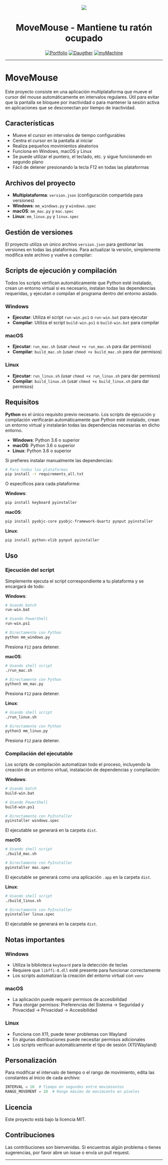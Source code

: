 <p align="center">
  <a href="https://github.com/acamus79/m_m"><img src="https://github.com/user-attachments/assets/313185b1-d38e-4fdb-bd13-f3c58f4a6001"></a>
</p>
  <h1 align="center">MoveMouse - Mantiene tu ratón ocupado</h1>
  <p align="center">
  <a href="https://acamus79.github.io" target="_blank"><img align="center" alt="Portfolio"  src="https://forthebadge.com/images/badges/built-with-love.svg"></a>
  <a href="#" target="_blank"><img align="center" alt="Daugther"  src="https://github.com/acamus79/StoreChallenge/assets/85143329/f5dda3bd-81cb-4ece-9a60-4c7ae215fa88"></a>
  <a href="#" target="_blank"><img align="center" alt="myMachine"  src="https://github.com/acamus79/StoreChallenge/assets/85143329/5f6c41aa-4209-44b4-8eb7-62f6163c23a7"></a>
</p>

_____

# MoveMouse

Este proyecto consiste en una aplicación multiplataforma que mueve el cursor del mouse automáticamente en intervalos regulares. Útil para evitar que la pantalla se bloquee por inactividad o para mantener la sesión activa en aplicaciones que se desconectan por tiempo de inactividad.

## Características

- Mueve el cursor en intervalos de tiempo configurables
- Centra el cursor en la pantalla al iniciar
- Realiza pequeños movimientos aleatorios
- Funciona en Windows, macOS y Linux
- Se puede utilizar el puntero, el teclado, etc. y sigue funcionando en segundo plano
- Fácil de detener presionando la tecla F12 en todas las plataformas

## Archivos del proyecto

- **Multiplataforma**: `version.json` (configuración compartida para versiones)
- **Windows**: `mm_windows.py` y `windows.spec`
- **macOS**: `mm_mac.py` y `mac.spec`
- **Linux**: `mm_linux.py` y `linux.spec`

## Gestión de versiones

El proyecto utiliza un único archivo `version.json` para gestionar las versiones en todas las plataformas. Para actualizar la versión, simplemente modifica este archivo y vuelve a compilar:

## Scripts de ejecución y compilación

Todos los scripts verifican automáticamente que Python esté instalado, crean un entorno virtual si es necesario, instalan todas las dependencias requeridas, y ejecutan o compilan el programa dentro del entorno aislado.

### Windows
- **Ejecutar**: Utiliza el script `run-win.ps1` o `run-win.bat` para ejecutar
- **Compilar**: Utiliza el script `build-win.ps1` o `build-win.bat` para compilar

### macOS
- **Ejecutar**: `run_mac.sh` (usar `chmod +x run_mac.sh` para dar permisos)
- **Compilar**: `build_mac.sh` (usar `chmod +x build_mac.sh` para dar permisos)

### Linux
- **Ejecutar**: `run_linux.sh` (usar `chmod +x run_linux.sh` para dar permisos)
- **Compilar**: `build_linux.sh` (usar `chmod +x build_linux.sh` para dar permisos)

## Requisitos

**Python** es el único requisito previo necesario. Los scripts de ejecución y compilación verificarán automáticamente que Python esté instalado, crean un entorno virtual y instalarán todas las dependencias necesarias en dicho entorno.

- **Windows**: Python 3.6 o superior
- **macOS**: Python 3.6 o superior
- **Linux**: Python 3.6 o superior

Si prefieres instalar manualmente las dependencias:

```bash
# Para todas las plataformas
pip install -r requirements_all.txt
```

O específicos para cada plataforma:

**Windows**:
```bash
pip install keyboard pyinstaller
```

**macOS**:
```bash
pip install pyobjc-core pyobjc-framework-Quartz pynput pyinstaller
```

**Linux**:
```bash
pip install python-xlib pynput pyinstaller
```

## Uso

### Ejecución del script

Simplemente ejecuta el script correspondiente a tu plataforma y se encargará de todo:

**Windows**:
```bash
# Usando batch
run-win.bat

# Usando PowerShell
run-win.ps1

# Directamente con Python
python mm_windows.py
```
Presiona `F12` para detener.

**macOS**:
```bash
# Usando shell script
./run_mac.sh

# Directamente con Python
python3 mm_mac.py
```
Presiona `F12` para detener.

**Linux**:
```bash
# Usando shell script
./run_linux.sh

# Directamente con Python
python3 mm_linux.py
```
Presiona `F12` para detener.

### Compilación del ejecutable

Los scripts de compilación automatizan todo el proceso, incluyendo la creación de un entorno virtual, instalación de dependencias y compilación:

**Windows**:
```bash
# Usando batch
build-win.bat

# Usando PowerShell
build-win.ps1

# Directamente con PyInstaller
pyinstaller windows.spec
```
El ejecutable se generará en la carpeta `dist`.

**macOS**:
```bash
# Usando shell script
./build_mac.sh

# Directamente con PyInstaller
pyinstaller mac.spec
```
El ejecutable se generará como una aplicación `.app` en la carpeta `dist`.

**Linux**:
```bash
# Usando shell script
./build_linux.sh

# Directamente con PyInstaller
pyinstaller linux.spec
```
El ejecutable se generará en la carpeta `dist`.

## Notas importantes

### Windows
- Utiliza la biblioteca `keyboard` para la detección de teclas
- Requiere que `libffi-8.dll` esté presente para funcionar correctamente
- Los scripts automatizan la creación del entorno virtual con `venv`

### macOS
- La aplicación puede requerir permisos de accesibilidad
- Para otorgar permisos: Preferencias del Sistema → Seguridad y Privacidad → Privacidad → Accesibilidad

### Linux
- Funciona con X11, puede tener problemas con Wayland
- En algunas distribuciones puede necesitar permisos adicionales
- Los scripts verifican automáticamente el tipo de sesión (X11/Wayland)

## Personalización

Para modificar el intervalo de tiempo o el rango de movimiento, edita las constantes al inicio de cada archivo:

```python
INTERVAL = 10  # Tiempo en segundos entre movimientos
RANGE_MOVEMENT = 10  # Rango máximo de movimiento en píxeles
```

## Licencia

Este proyecto está bajo la licencia MIT.

## Contribuciones

Las contribuciones son bienvenidas. Si encuentras algún problema o tienes sugerencias, por favor abre un issue o envía un pull request. 

_____
